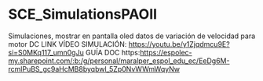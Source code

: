 # SCE_SimulationsPAOII
Simulaciones, mostrar en pantalla oled datos de variación de velocidad para motor DC
LINK VÍDEO SIMULACIÓN: https://youtu.be/y1Zjqdmcu9E?si=S0MKq117_umn0gJu
GUÍA DOC https:https://espolec-my.sharepoint.com/:b:/g/personal/maralper_espol_edu_ec/EeDg6M-rcmlPuBS_gc9aHcMB8byqbwl_5Zp0NvWWmWqyNw
